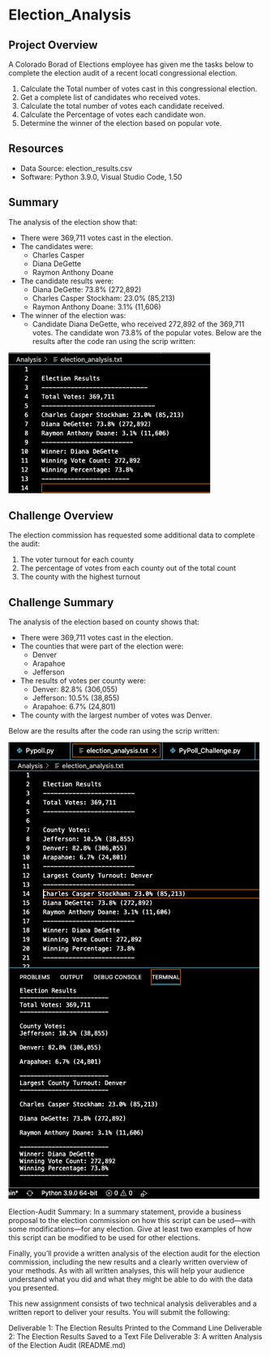 # Election_Analysis

## Project Overview
A Colorado Borad of Elections employee has given me the tasks below to complete the election audit of a recent locatl congressional election.

1. Calculate the Total number of votes cast in this congressional election.
2. Get a complete list of candidates who received votes.
3. Calculate the total number of votes each candidate received.
4. Calculate the Percentage of votes each candidate won.
5. Determine the winner of the election based on popular vote.

## Resources
- Data Source: election_results.csv
- Software: Python 3.9.0, Visual Studio Code, 1.50

## Summary
The analysis of the election show that:
- There were 369,711 votes cast in the election.
- The candidates were:
    - Charles Casper 
    - Diana DeGette
    - Raymon Anthony Doane
- The candidate results were:
    - Diana DeGette: 73.8% (272,892)
    - Charles Casper Stockham: 23.0% (85,213)
    - Raymon Anthony Doane: 3.1% (11,606)
- The winner of the election was:
    - Candidate Diana DeGette, who received 272,892 of the 369,711 votes. The candidate won 73.8% of the popular votes.
Below are the results after the code ran using the scrip written:

![alt text](https://github.com/sandramcardona/Election_Analysis/blob/main/Resources/Results_Election_Analysis.png)
    
## Challenge Overview
The election commission has requested some additional data to complete the audit:

1. The voter turnout for each county
2. The percentage of votes from each county out of the total count
3. The county with the highest turnout

## Challenge Summary
The analysis of the election based on county shows that:
- There were 369,711 votes cast in the election.
- The counties that were part of the election were: 
    - Denver
    - Arapahoe
    - Jefferson
- The results of votes per county were:
    - Denver: 82.8% (306,055)
    - Jefferson: 10.5% (38,855)
    - Arapahoe: 6.7% (24,801)
- The county with the largest number of votes was Denver.

Below are the results after the code ran using the scrip written:

![alt text](https://github.com/sandramcardona/Election_Analysis/blob/main/Resources/Results_Pypoll_Challenge_Election_analysis.png)

Election-Audit Summary: In a summary statement, provide a business proposal to the election commission on how this script can be used—with some modifications—for any election. Give at least two examples of how this script can be modified to be used for other elections.

Finally, you’ll provide a written analysis of the election audit for the election commission, including the new results and a clearly written overview of your methods. As with all written analyses, this will help your audience understand what you did and what they might be able to do with the data you presented.

This new assignment consists of two technical analysis deliverables and a written report to deliver your results. You will submit the following:

Deliverable 1: The Election Results Printed to the Command Line
Deliverable 2: The Election Results Saved to a Text File
Deliverable 3: A written Analysis of the Election Audit (README.md)
